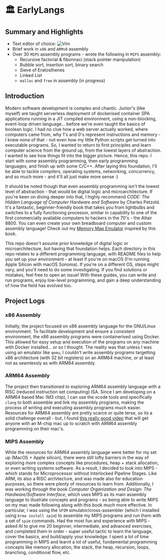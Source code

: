 # 🏛️ EarlyLangs

## Summary and Highlights

* Text editor of choice: ![Vim](https://img.shields.io/badge/-Vim-333333?style=flat&logo=vim)&nbsp;
* Brief work in `x86` and `ARMv8` assembly
* Over 30 `MIPS` assembly programs - wrote the following in `MIPS` assembly:
    * Recursive factorial & fibonnaci (stack pointer manipulation)
    * Bubble sort, insertion sort, binary search
    * Sieve of Eratosthenes
    * Linked List
    * `malloc` and `free` in assembly (in progress)

## Introduction

Modern software development is complex and chaotic. Junior's (like myself) are taught serverless deployment of dockerised container SPA applications running in a JIT compiled environment, using a non-blocking, event-loop driven language... before we're even taught the basics of boolean logic. I had no clue how a web server actually worked, where computers came from, why 1's and 0's represent instructions and memory - I knew none of that - not even how my little Python scripts get turned into executable programs. So, I wanted to return to first principles and learn computer science from the ground up, from the lowest layers of abstraction. I wanted to see how things fit into the bigger picture. Hence, this repo. I start with some assembly programming, then early programming languages, and finish up with some C/C++. After laying this foundation, I'll be able to tackle compilers, operating systems, networking, concurrency, and so much more - and it'll all just make more sense :)

It should be noted though that even assembly programming isn't the lowest level of abstraction - that would be digital logic and microarchitecture. If you're keen on diving deeper into that, I highly recommend *CODE: The Hidden Language of Computer Hardware and Software* by Charles Petzold. It's a fantastic, beginner-friendly book that takes you from lightbulbs and switches to a fully functioning processor, similar in capability to one of the first commercially available computers to hackers in the 70's - the Altair 8800. You can even create your own breadboard computer and custom assembly language! Check out my [Memory Map Emulator](https://github.com/anishsharma21/Memory-Map-Emulator) inspired by this book.

This repo doesn't assume prior knowledge of digital logic or microarchitecture, but having that foundation helps. Each directory in this repo relates to a different programming language, with README files to help you set up your environment - at least if you're on macOS (I'm running Apple Silicon with macOS Sonoma). If you're on a different OS, steps might vary, and you'll need to do some investigating. If you find solutions or mistakes, feel free to open an issue! With these guides, you can write and run programs, enjoy low-level programming, and gain a deep understanding of how the field has evolved too.

## Project Logs

### x86 Assembly

Initially, the project focused on x86 assembly language for the GNU/Linux environment. To facilitate development and ensure a consistent environment, the x86 assembly programs were containerised using Docker. This allowed for easy setup and execution of the programs on any machine with Docker installed... or so I thought. The reality was that unless I was using an emulator like `qemu`, I couldn't write assembly programs targetting x86 architecture (with 32 bit registers) on an ARM64 machine, or at least not as seamlessly as with ARM64 assembly.

### ARM64 Assembly

The project then transitioned to exploring ARM64 assembly language with a RISC (reduced instruction set computing) ISA. Since I am developing on a ARM64 based Mac (M3 chip), I can use the xcode tools and specifically `clang` to both assemble and link my assembly programs, making the process of writing and executing assembly programs much easier. Resources for ARM64 assembly are pretty scarce or quite terse, so its a solid challenge overall - but, I found [this really good video](https://www.youtube.com/watch?v=rg6kU42LQcY) that will get anyone with an M-chip mac up to scratch with ARM64 assembly programming on their mac's.

### MIPS Assembly

While the resources for ARM64 assembly language were better for my set up (MacOS + Apple silicon), there were still lofty barriers in the way of exploring more complex concepts like procedures, heap + stack allocation, or even writing systems software. As a result, I decided to look into MIPS - which stands for Microprocessor without Interlocked Pipeline Stages. Like ARM, its also a RISC architecture, and was made also for education purposes, so there were plenty of resources to learn from. Additionally, I was working through the book *Computer Organization and Design: The Hardware/Software Interface*, which uses MIPS as its main assembly language to illustrate concepts and programs - so being able to write MIPS on my mac made following along with this book much more effective. In particular, I was using the `SPIM` simulator/cross-assembler (which I installed using `brew install spim`) to assemble my MIPS programs and run them with a set of `spim` commands.
Had the most fun and experience with MIPS - asked AI to give me 20 beginner, intermediate, and advanced exercises, and completed them in order - super useful tactic to learn the language, cover the basics, and build/apply your knowledge. I spent a lot of time programming in MIPS and learnt a lot of useful, fundamental programming concepts like memory allocation, the stack, the heap, recursion, loops, branching, conditional flow, etc.
